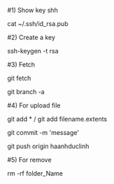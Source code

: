 #1) Show key shh

cat ~/.ssh/id_rsa.pub

#2) Create a key

ssh-keygen -t rsa

#3) Fetch

git fetch

git branch -a

#4) For upload file

git add * / git add filename.extents

git commit -m 'message'

git push origin haanhduclinh

#5) For remove

rm -rf folder_Name